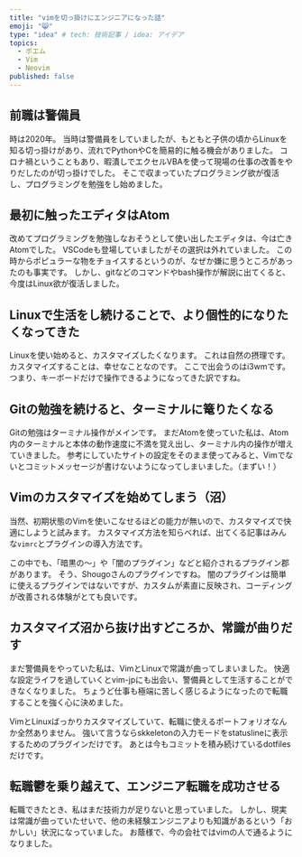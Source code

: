 ```yaml
---
title: "vimを切っ掛けにエンジニアになった話"
emoji: "😸"
type: "idea" # tech: 技術記事 / idea: アイデア
topics:
  - ポエム
  - Vim
  - Neovim
published: false
---
```


## 前職は警備員

時は2020年。
当時は警備員をしていましたが、もともと子供の頃からLinuxを知る切っ掛けがあり、流れでPythonやCを簡易的に触る機会がありました。
コロナ禍ということもあり、暇潰しでエクセルVBAを使って現場の仕事の改善をやりだしたのが切っ掛けでした。
そこで収まっていたプログラミング欲が復活し、プログラミングを勉強をし始めました。

## 最初に触ったエディタはAtom

改めてプログラミングを勉強しなおそうとして使い出したエディタは、今は亡きAtomでした。
VSCodeも登場していましたがその選択は外れていました。
この時からポピュラーな物をチョイスするというのが、なぜか嫌に思うところがあったのも事実です。
しかし、gitなどのコマンドやbash操作が解説に出てくると、今度はLinux欲が復活しました。

## Linuxで生活をし続けることで、より個性的になりたくなってきた

Linuxを使い始めると、カスタマイズしたくなります。
これは自然の摂理です。
カスタマイズすることは、幸せなことなのです。
ここで出会うのはi3wmです。
つまり、キーボードだけで操作できるようになってきた訳ですね。

## Gitの勉強を続けると、ターミナルに篭りたくなる

Gitの勉強はターミナル操作がメインです。
まだAtomを使っていた私は、Atom内のターミナルと本体の動作速度に不満を覚え出し、ターミナル内の操作が増えていきました。
参考にしていたサイトの設定をそのまま使ってみると、Vimでないとコミットメッセージが書けないようになってしまいました。（まずい！）

## Vimのカスタマイズを始めてしまう（沼）

当然、初期状態のVimを使いこなせるほどの能力が無いので、カスタマイズで快適にしようと試みます。
カスタマイズ方法を知らべれば、出てくる記事はみんな`vimrc`とプラグインの導入方法です。

この中でも、「暗黒の～」や「闇のプラグイン」などと紹介されるプラグイン郡があります。
そう、Shougoさんのプラグインですね。
闇のプラグインは簡単に使えるプラグインではないですが、カスタムが素直に反映され、コーディングが改善される体験がとても良いです。

## カスタマイズ沼から抜け出すどころか、常識が曲りだす

まだ警備員をやっていた私は、VimとLinuxで常識が曲ってしまいました。
快適な設定ライフを過していくとvim-jpにも出会い、警備員として生活することができなくなりました。
ちょうど仕事も極端に苦しく感じるようになったので転職することを強く心に決めました。

VimとLinuxばっかりカスタマイズしていて、転職に使えるポートフォリオなんか全然ありません。
強いて言うならskkeletonの入力モードをstatuslineに表示するためのプラグインだけです。
あとは今もコミットを積み続けているdotfilesだけです。

## 転職鬱を乗り越えて、エンジニア転職を成功させる

転職できたとき、私はまだ技術力が足りないと思っていました。
しかし、現実は常識が曲っていたせいで、他の未経験エンジニアよりも知識があるという「おかしい」状況になっていました。
お蔭様で、今の会社ではvimの人で通るようになりました。
